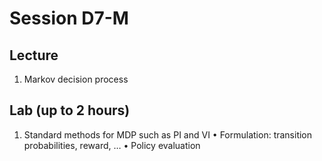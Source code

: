 # Session D7-M

## Lecture
1. Markov decision process

## Lab (up to 2 hours)
1. Standard methods for MDP such as PI and VI
• Formulation: transition probabilities, reward, …
• Policy evaluation

